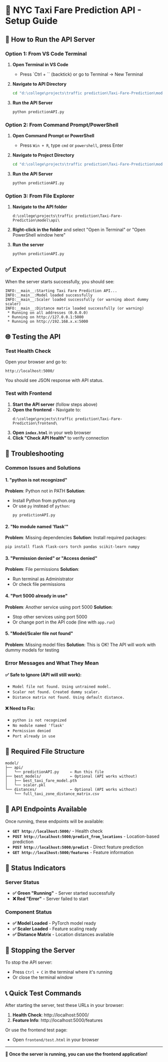 # 🚖 NYC Taxi Fare Prediction API - Setup Guide

## 🚀 How to Run the API Server

### Option 1: From VS Code Terminal
1. **Open Terminal in VS Code**
   - Press `Ctrl + `` (backtick) or go to Terminal → New Terminal

2. **Navigate to API Directory**
   ```bash
   cd "d:\college\projects\traffic prediction\Taxi-Fare-Prediction\model\api"
   ```

3. **Run the API Server**
   ```bash
   python predictionAPI.py
   ```

### Option 2: From Command Prompt/PowerShell
1. **Open Command Prompt or PowerShell**
   - Press `Win + R`, type `cmd` or `powershell`, press Enter

2. **Navigate to Project Directory**
   ```bash
   cd "d:\college\projects\traffic prediction\Taxi-Fare-Prediction\model\api"
   ```

3. **Run the API Server**
   ```bash
   python predictionAPI.py
   ```

### Option 3: From File Explorer
1. **Navigate to the API folder**
   ```
   d:\college\projects\traffic prediction\Taxi-Fare-Prediction\model\api\
   ```

2. **Right-click in the folder** and select "Open in Terminal" or "Open PowerShell window here"

3. **Run the server**
   ```bash
   python predictionAPI.py
   ```

## ✅ Expected Output
When the server starts successfully, you should see:
```
INFO:__main__:Starting Taxi Fare Prediction API...
INFO:__main__:Model loaded successfully
INFO:__main__:Scaler loaded successfully (or warning about dummy scaler)
INFO:__main__:Distance matrix loaded successfully (or warning)
 * Running on all addresses (0.0.0.0)
 * Running on http://127.0.0.1:5000
 * Running on http://192.168.x.x:5000
```

## 🌐 Testing the API

### Test Health Check
Open your browser and go to:
```
http://localhost:5000/
```

You should see JSON response with API status.

### Test with Frontend
1. **Start the API server** (follow steps above)
2. **Open the frontend** - Navigate to:
   ```
   d:\college\projects\traffic prediction\Taxi-Fare-Prediction\frontend\
   ```
3. **Open `index.html`** in your web browser
4. **Click "Check API Health"** to verify connection

## 🔧 Troubleshooting

### Common Issues and Solutions

#### 1. "python is not recognized"
**Problem**: Python not in PATH
**Solution**: 
- Install Python from python.org
- Or use `py` instead of `python`:
  ```bash
  py predictionAPI.py
  ```

#### 2. "No module named 'flask'"
**Problem**: Missing dependencies
**Solution**: Install required packages:
```bash
pip install flask flask-cors torch pandas scikit-learn numpy
```

#### 3. "Permission denied" or "Access denied"
**Problem**: File permissions
**Solution**: 
- Run terminal as Administrator
- Or check file permissions

#### 4. "Port 5000 already in use"
**Problem**: Another service using port 5000
**Solution**: 
- Stop other services using port 5000
- Or change port in the API code (line with `app.run`)

#### 5. "Model/Scaler file not found"
**Problem**: Missing model files
**Solution**: This is OK! The API will work with dummy models for testing

### Error Messages and What They Mean

#### ✅ Safe to Ignore (API will still work):
- `Model file not found. Using untrained model.`
- `Scaler not found. Created dummy scaler.`
- `Distance matrix not found. Using default distance.`

#### ❌ Need to Fix:
- `python is not recognized`
- `No module named 'flask'`
- `Permission denied`
- `Port already in use`

## 📁 Required File Structure
```
model/
├── api/
│   └── predictionAPI.py     ← Run this file
├── best_models/             ← Optional (API works without)
│   ├── best_taxi_fare_model.pth
│   └── scaler.pkl
└── distances/               ← Optional (API works without)
    └── full_taxi_zone_distance_matrix.csv
```

## 🎯 API Endpoints Available

Once running, these endpoints will be available:

- **`GET http://localhost:5000/`** - Health check
- **`POST http://localhost:5000/predict_from_locations`** - Location-based prediction
- **`POST http://localhost:5000/predict`** - Direct feature prediction
- **`GET http://localhost:5000/features`** - Feature information

## 🚦 Status Indicators

### Server Status
- **✅ Green "Running"** - Server started successfully
- **❌ Red "Error"** - Server failed to start

### Component Status
- **✅ Model Loaded** - PyTorch model ready
- **✅ Scaler Loaded** - Feature scaling ready
- **✅ Distance Matrix** - Location distances available

## 🔄 Stopping the Server
To stop the API server:
- Press `Ctrl + C` in the terminal where it's running
- Or close the terminal window

## 📞 Quick Test Commands

After starting the server, test these URLs in your browser:

1. **Health Check**: http://localhost:5000/
2. **Feature Info**: http://localhost:5000/features

Or use the frontend test page:
- Open `frontend/test.html` in your browser

---

**🎉 Once the server is running, you can use the frontend application!**
